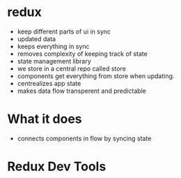 # redux
- keep different parts of ui in sync
- updated data
- keeps everything in sync
- removes complexity of keeping track of state
- state management library
- we store in a central repo called store
- components get everything from store when updating.
- centrealizes app state 
- makes data flow transperent and predictable

# What it does
- connects components in flow by syncing state

# Redux Dev Tools